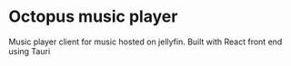 # Octopus music player

Music player client for music hosted on jellyfin. Built with React front end using Tauri


